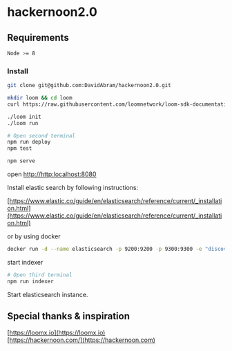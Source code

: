 # hackernoon2.0


## Requirements

```bash
Node >= 8
```

### Install
```bash
git clone git@github.com:DavidAbram/hackernoon2.0.git
```

```bash
mkdir loom && cd loom
curl https://raw.githubusercontent.com/loomnetwork/loom-sdk-documentation/master/scripts/get_loom.sh | sh

./loom init
./loom run
```

```bash
# Open second terminal
npm run deploy
npm test

npm serve
```
open [http://http:localhost:8080](http://http:localhost:8080)

Install elastic search by following instructions:

[https://www.elastic.co/guide/en/elasticsearch/reference/current/_installation.html](https://www.elastic.co/guide/en/elasticsearch/reference/current/_installation.html)

or by using docker
```bash
docker run -d --name elasticsearch -p 9200:9200 -p 9300:9300 -e "discovery.type=single-node" elasticsearch:tag
```
start indexer
```bash
# Open third terminal
npm run indexer
```

Start elasticsearch instance.



Special thanks & inspiration
----
[https://loomx.io](https://loomx.io)  
[https://hackernoon.com/](https://hackernoon.com)